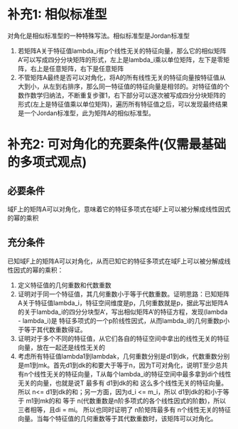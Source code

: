 # 补充1: 相似标准型

对角化是相似标准型的一种特殊写法。相似标准型是Jordan标准型
1. 若矩阵A关于特征值lambda_i有p个线性无关的特征向量，那么它的相似矩阵A‘可以写成四分分块矩阵的形式，左上是lambda_i乘以单位矩阵，左下是零矩阵，右上是任意矩阵，右下是任意矩阵
2. 不管矩阵A最终是否可以对角化，将A的所有线性无关的特征向量按特征值从大到小，从左到右排序，那么同一特征值的特征向量是相邻的。对特征值的个数作数学归纳法，不断重复步骤1，右下部分可以逐次被写成四分分块矩阵的形式(左上是特征值乘以单位矩阵)，遍历所有特征值之后，可以发现最终结果是一个Jordan标准型，此为矩阵A的相似标准型。

# 补充2: 可对角化的充要条件(仅需最基础的多项式观点)
## 必要条件
域F上的矩阵A可以对角化，意味着它的特征多项式在域F上可以被分解成线性因式的幂的乘积
## 充分条件
已知域F上的矩阵A可以对角化，从而已知它的特征多项式在域F上可以被分解成线性因式的幂的乘积：
1. 定义特征值的几何重数和代数重数
2. 证明对于同一个特征值，其几何重数小于等于代数重数。证明思路：已知矩阵A关于特征值lambda_i，特征空间维度是p，几何重数就是p，据此写出矩阵A的关于lambda_i的四分分块型A‘，写出相似矩阵A’的特征方程，发现(lambda - lambda_i)是 特征多项式的一个p阶线性因式，从而lambda_i的几何重数p小于等于其代数重数得证。
3. 证明对于多个不同的特征值，从它们各自的特征空间中拿出的线性无关的特征向量，放在一起还是线性无关的
4. 考虑所有特征值lambda1到lambdak，几何重数分别是d1到dk，代数重数分别是m1到mk。首先d1到dk的和要大于等于n，因为T可对角化，说明T至少总共有n个线性无关的特征向量，T从每个lambda_i的特征空间中最多拿到di个线性无关的向量，也就是说T 最多有 d1到dk的和 这么多个线性无关的特征向量。所以 n<= d1到dk的和；另一方面，因为d_i <= m_i，所以 d1到dk的和小于等于 m1到mk的和 等于 n(代数重数是n阶多项式的各个线性因式的阶数)，所以 三者相等，且di = mi。
所以也同时证明了 n阶矩阵最多有 n个线性无关的特征向量。当每个特征值的几何重数等于其代数重数时，该矩阵可以对角化。